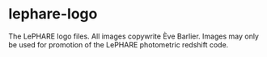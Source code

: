 # lephare-logo
The LePHARE logo files. All images copywrite Ève Barlier. Images may only be used for promotion of the LePHARE photometric redshift code.
